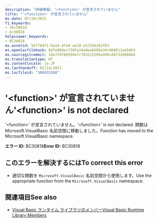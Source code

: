 ```yaml
---
description: "詳細情報: '<function>' が宣言されていません"
title: "'<function>' が宣言されていません"
ms.date: 07/20/2015
f1_keywords:
- vbc30818
- bc30818
helpviewer_keywords:
- BC30818
ms.assetid: 5bf784f1-ba14-4fad-aa10-e57256102fb3
ms.openlocfilehash: 8d7e089ac738fe24a0eab606e34c968911aeb463
ms.sourcegitcommit: 10e719780594efc781b15295e499c66f316068b8
ms.translationtype: HT
ms.contentlocale: ja-JP
ms.lasthandoff: 02/14/2021
ms.locfileid: "100435188"
---
```

# <a name="function-is-not-declared"></a><span data-ttu-id="3a16e-103">'\<function>' が宣言されていません</span><span class="sxs-lookup"><span data-stu-id="3a16e-103">'\<function>' is not declared</span></span>

<span data-ttu-id="3a16e-104">'\<function>' が宣言されていません。</span><span class="sxs-lookup"><span data-stu-id="3a16e-104">'\<function>' is not declared.</span></span> <span data-ttu-id="3a16e-105">関数は Microsoft.VisualBasic 名前空間に移動しました。</span><span class="sxs-lookup"><span data-stu-id="3a16e-105">Function has moved to the Microsoft.VisualBasic namespace.</span></span>  
  
 <span data-ttu-id="3a16e-106">**エラー ID:** BC30818</span><span class="sxs-lookup"><span data-stu-id="3a16e-106">**Error ID:** BC30818</span></span>  
  
## <a name="to-correct-this-error"></a><span data-ttu-id="3a16e-107">このエラーを解決するには</span><span class="sxs-lookup"><span data-stu-id="3a16e-107">To correct this error</span></span>  
  
- <span data-ttu-id="3a16e-108">適切な関数を `Microsoft.VisualBasic` 名前空間から使用します。</span><span class="sxs-lookup"><span data-stu-id="3a16e-108">Use the appropriate function from the `Microsoft.VisualBasic` namespace.</span></span>  
  
## <a name="see-also"></a><span data-ttu-id="3a16e-109">関連項目</span><span class="sxs-lookup"><span data-stu-id="3a16e-109">See also</span></span>

- [<span data-ttu-id="3a16e-110">Visual Basic ランタイム ライブラリのメンバー</span><span class="sxs-lookup"><span data-stu-id="3a16e-110">Visual Basic Runtime Library Members</span></span>](../language-reference/runtime-library-members.md)

